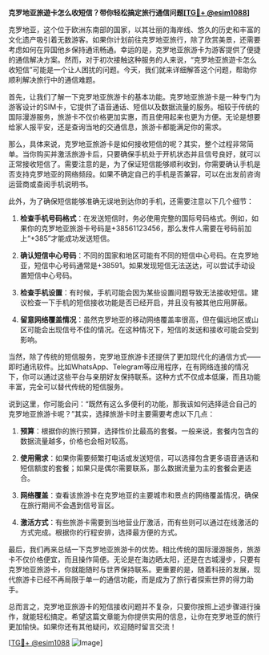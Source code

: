 **克罗地亚旅遊卡怎么收短信？带你轻松搞定旅行通信问题[[TG💪+ @esim1088](https://t.me/s/esim1088)]**

克罗地亚，这个位于欧洲东南部的国家，以其壮丽的海岸线、悠久的历史和丰富的文化遗产吸引着无数游客。如果你计划前往克罗地亚旅行，除了欣赏美景，还需要考虑如何在异国他乡保持通讯畅通。幸运的是，克罗地亚旅游卡为游客提供了便捷的通信解决方案。然而，对于初次接触这种服务的人来说，“克罗地亚旅遊卡怎么收短信”可能是一个让人困扰的问题。今天，我们就来详细解答这个问题，帮助你顺利解决旅行中的通信难题。

首先，让我们了解一下克罗地亚旅游卡的基本功能。克罗地亚旅游卡是一种专门为游客设计的SIM卡，它提供了语音通话、短信以及数据流量的服务。相较于传统的国际漫游服务，旅游卡不仅价格更加实惠，而且使用起来也更为方便。无论是想要给家人报平安，还是查询当地的交通信息，旅游卡都能满足你的需求。

那么，具体来说，克罗地亚旅游卡是如何接收短信的呢？其实，整个过程非常简单。当你购买并激活旅游卡后，只要确保手机处于开机状态并且信号良好，就可以正常接收短信了。需要注意的是，为了保证短信能够顺利收到，你需要确认手机是否支持克罗地亚的网络频段。如果不确定自己的手机是否兼容，可以在出发前咨询运营商或查阅手机说明书。

此外，为了确保短信能够准确无误地到达你的手机，还需要注意以下几个细节：

1. **检查手机号码格式**：在发送短信时，务必使用完整的国际号码格式。例如，如果你的克罗地亚旅游卡号码是+38561123456，那么发件人需要在号码前加上“+385”才能成功发送短信。

2. **确认短信中心号码**：不同的国家和地区可能有不同的短信中心号码。在克罗地亚，短信中心号码通常是+38591。如果发现短信无法送达，可以尝试手动设置短信中心号码。

3. **检查手机设置**：有时候，手机可能会因为某些设置问题导致无法接收短信。建议检查一下手机的短信接收功能是否已经开启，并且没有被其他应用屏蔽。

4. **留意网络覆盖情况**：虽然克罗地亚的移动网络覆盖率很高，但在偏远地区或山区可能会出现信号不佳的情况。在这种情况下，短信的发送和接收可能会受到影响。

当然，除了传统的短信服务，克罗地亚旅游卡还提供了更加现代化的通信方式——即时通讯软件。比如WhatsApp、Telegram等应用程序，在有网络连接的情况下，你可以通过这些平台与亲朋好友保持联系。这种方式不仅成本低廉，而且功能丰富，完全可以替代传统的短信服务。

说到这里，你可能会问：“既然有这么多便利的功能，那我该如何选择适合自己的克罗地亚旅游卡呢？”其实，选择旅游卡时主要需要考虑以下几点：

1. **预算**：根据你的旅行预算，选择性价比最高的套餐。一般来说，套餐内包含的数据流量越多，价格也会相对较高。

2. **使用需求**：如果你需要频繁打电话或发送短信，可以选择包含更多语音通话和短信额度的套餐；如果只是偶尔需要联系，那么数据流量为主的套餐会更适合。

3. **网络覆盖**：查看该旅游卡在克罗地亚的主要城市和景点的网络覆盖情况，确保在旅行期间不会遇到信号盲区。

4. **激活方式**：有些旅游卡需要到当地营业厅激活，而有些则可以通过在线激活的方式完成。根据你的行程安排，选择最方便的方式。

最后，我们再来总结一下克罗地亚旅游卡的优势。相比传统的国际漫游服务，旅游卡不仅价格便宜，而且操作简便。无论是在海边晒太阳，还是在古城漫步，只要有克罗地亚旅游卡，你就能随时与世界保持联系。更重要的是，随着科技的发展，现代旅游卡已经不再局限于单一的通信功能，而是成为了旅行者探索世界的得力助手。

总而言之，克罗地亚旅游卡的短信接收问题并不复杂，只要你按照上述步骤进行操作，就能轻松搞定。希望这篇文章能为你提供实用的信息，让你在克罗地亚的旅行更加愉快。如果你还有其他疑问，欢迎随时留言交流！

[[TG💪+ @esim1088](https://t.me/s/esim1088) ![Image](https://i.postimg.cc/4NQfJmqS/Snipaste-2025-05-13-00-14-12.png)]